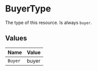 # BuyerType

The type of this resource. Is always `buyer`.


## Values

| Name    | Value   |
| ------- | ------- |
| `Buyer` | buyer   |
